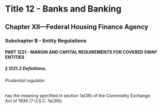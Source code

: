 
# Title 12 - Banks and Banking
## Chapter XII—Federal Housing Finance Agency
### Subchapter B - Entity Regulations
#### PART 1221 - MARGIN AND CAPITAL REQUIREMENTS FOR COVERED SWAP ENTITIES
##### § 1221.2 Definitions.
###### Prudential regulator

has the meaning specified in section 1a(39) of the Commodity Exchange Act of 1936 (7 U.S.C. 1a(39)).

